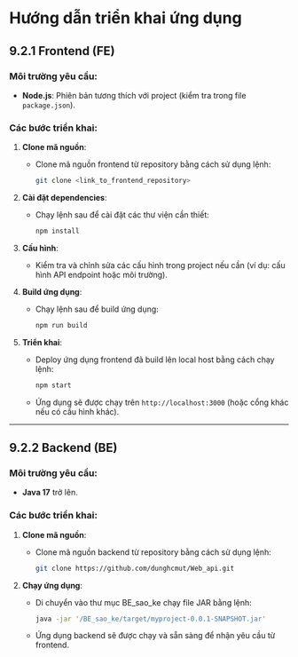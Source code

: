 # Hướng dẫn triển khai ứng dụng

## 9.2.1 Frontend (FE)

### Môi trường yêu cầu:
- **Node.js**: Phiên bản tương thích với project (kiểm tra trong file `package.json`).

### Các bước triển khai:
1. **Clone mã nguồn**:
   - Clone mã nguồn frontend từ repository bằng cách sử dụng lệnh:
     ```bash
     git clone <link_to_frontend_repository>
     ```

2. **Cài đặt dependencies**:
   - Chạy lệnh sau để cài đặt các thư viện cần thiết:
     ```bash
     npm install
     ```

3. **Cấu hình**:
   - Kiểm tra và chỉnh sửa các cấu hình trong project nếu cần (ví dụ: cấu hình API endpoint hoặc môi trường).

4. **Build ứng dụng**:
   - Chạy lệnh sau để build ứng dụng:
     ```bash
     npm run build
     ```

5. **Triển khai**:
   - Deploy ứng dụng frontend đã build lên local host bằng cách chạy lệnh:
     ```bash
     npm start
     ```

   - Ứng dụng sẽ được chạy trên `http://localhost:3000` (hoặc cổng khác nếu có cấu hình khác).

---

## 9.2.2 Backend (BE)

### Môi trường yêu cầu:
- **Java 17** trở lên.

### Các bước triển khai:
1. **Clone mã nguồn**:
   - Clone mã nguồn backend từ repository bằng cách sử dụng lệnh:
     ```bash
     git clone https://github.com/dunghcmut/Web_api.git
     ```

2. **Chạy ứng dụng**:
   - Di chuyển vào thư mục BE_sao_ke chạy file JAR bằng lệnh:
     ```bash
     java -jar '/BE_sao_ke/target/myproject-0.0.1-SNAPSHOT.jar'
     ```

   - Ứng dụng backend sẽ được chạy và sẵn sàng để nhận yêu cầu từ frontend.

